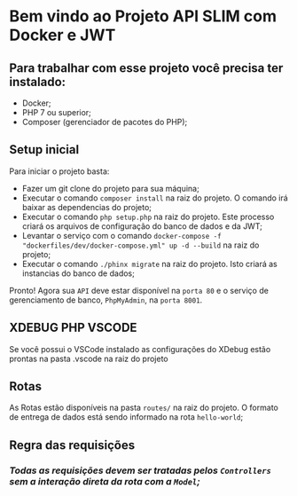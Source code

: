 # Bem vindo ao Projeto API SLIM com Docker e JWT

## Para trabalhar com esse projeto você precisa ter instalado:
- Docker;
- PHP 7 ou superior;
- Composer (gerenciador de pacotes do PHP);

## Setup inicial
Para iniciar o projeto basta:
- Fazer um git clone do projeto para sua máquina;
- Executar o comando ``composer install`` na raiz do projeto. O comando irá baixar as dependencias do projeto;
- Executar o comando ``php setup.php`` na raiz do projeto. Este processo criará os arquivos de configuração do banco de dados e da JWT;
- Levantar o serviço com o comando ``docker-compose -f "dockerfiles/dev/docker-compose.yml" up -d --build`` na raiz do projeto;
- Executar o comando ``./phinx migrate`` na raiz do projeto. Isto criará as instancias do banco de dados;

Pronto! Agora sua ``API`` deve estar disponível na ``porta 80`` e o serviço de gerenciamento de banco, ``PhpMyAdmin``, na ``porta 8001``.

## XDEBUG PHP VSCODE
Se você possui o VSCode instalado as configurações do XDebug estão prontas na pasta .vscode na raiz do projeto

## Rotas
As Rotas estão disponíveis na pasta ``routes/`` na raiz do projeto. O formato de entrega de dados está sendo informado na rota ``hello-world``;

## Regra das requisições

### *Todas as requisições devem ser tratadas pelos ``Controllers`` sem a interação direta da rota com a ``Model``;*
